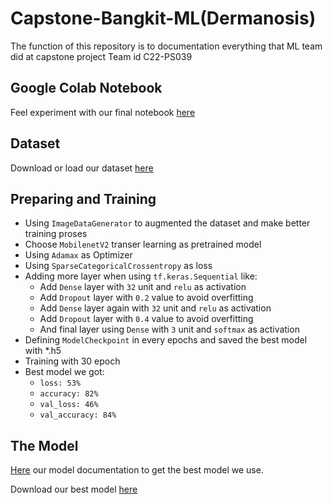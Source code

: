 # Capstone-Bangkit-ML(Dermanosis)
The function of this repository is to documentation everything that ML team did at capstone project
Team id C22-PS039

## Google Colab Notebook
Feel experiment with our final notebook [here](https://colab.research.google.com/drive/18z39wPGyB9IWbrKQA4boUY-OX5Q_6EUt?usp=sharing)

## Dataset
Download or load our dataset [here](https://drive.google.com/u/0/uc?id=1EML4UmDgQFrVv7zbPpdoGp6JSHIg6fOX&export=download)

## Preparing and Training
- Using `ImageDataGenerator` to augmented the dataset and make better training proses
- Choose `MobilenetV2` transer learning as pretrained model
- Using `Adamax` as Optimizer
- Using `SparseCategoricalCrossentropy` as loss
- Adding more layer when using `tf.keras.Sequential` like:
  -  Add `Dense` layer with `32` unit and `relu` as activation
  -  Add `Dropout` layer with `0.2` value to avoid overfitting
  -  Add `Dense` layer again with `32` unit and `relu` as activation
  -  Add `Dropout` layer with `0.4` value to avoid overfitting
  -  And final layer using `Dense` with `3` unit and `softmax` as activation
- Defining `ModelCheckpoint` in every epochs and saved the best model with *.h5
- Training with  30 epoch
- Best model we got:
  - `loss: 53%`
  - `accuracy: 82%`
  - `val_loss: 46%`
  - `val_accuracy: 84%`

## The Model
[Here](https://drive.google.com/drive/folders/19YdGU8xvtLl_P3_C6Nb7_sR1FU7UOjjW?usp=sharing) our model documentation to get the best model we use.

Download our best model [here](https://drive.google.com/file/d/107fvLNaXsLk2OTvCVbLQb-JrxHN_5Jpk/view?usp=sharing)


